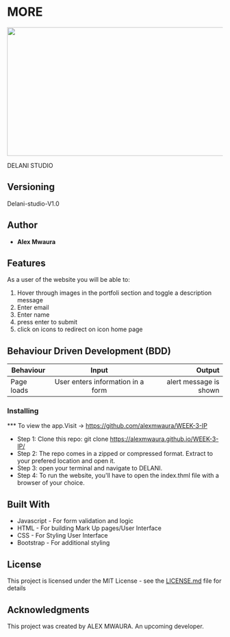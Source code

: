 
#  MORE



<img width="1000px" src="https://webdesignledger.com/wp-content/uploads/2014/07/30-web-graphic-design-studio-sites.jpg" height="300px">




 DELANI STUDIO



## Versioning

 Delani-studio-V1.0 

## Author

* **Alex Mwaura**

## Features


As a user of the website you will be able to:

1. Hover through images in the portfoli section and toggle a description message 
2. Enter email
3. Enter name
4. press enter to submit
5. click on icons to redirect on icon home page


## Behaviour Driven Development (BDD)
|Behaviour 	           |    Input 	                 |       Output          |
|----------------------------------------------|:-----------------------------------:|-----------------------------:|       
|Page loads	                           |   User enters information in a form                            |       alert message is shown  |                        |


### Installing

*** To view the app.Visit -> https://github.com/alexmwaura/WEEK-3-IP
* Step 1:
Clone this repo: git clone  https://alexmwaura.github.io/WEEK-3-IP/
* Step 2:
The repo comes in a zipped or compressed format. Extract to your prefered location and open it.
* Step 3:
open your terminal and navigate to DELANI.
* Step 4:
To run the website, you'll have to open the index.thml file with a browser of your choice.
    
    
## Built With

* Javascript - For form validation and logic
* HTML - For building Mark Up pages/User Interface
* CSS - For Styling User Interface
* Bootstrap - For additional styling


## License

This project is licensed under the MIT License - see the [LICENSE.md](LICENSE.md) file for details

## Acknowledgments
This project was created by ALEX MWAURA. An upcoming developer.
